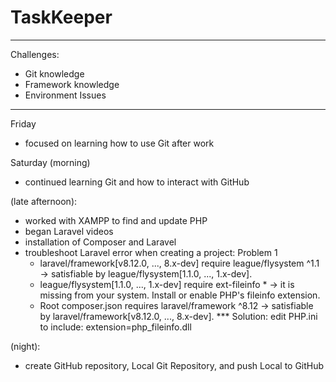 # TaskKeeper

--------------------------
Challenges:
- Git knowledge
- Framework knowledge
- Environment Issues
--------------------------

Friday
- focused on learning how to use Git after work

Saturday
(morning)
- continued learning Git and how to interact with GitHub

(late afternoon):
- worked with XAMPP to find and update PHP
- began Laravel videos
- installation of Composer and Laravel
- troubleshoot Laravel error when creating a project:
   Problem 1
   - laravel/framework[v8.12.0, ..., 8.x-dev] require league/flysystem ^1.1 -> satisfiable by league/flysystem[1.1.0, ..., 1.x-dev].
   - league/flysystem[1.1.0, ..., 1.x-dev] require ext-fileinfo * -> it is missing from your system. Install or enable PHP's fileinfo extension.
   - Root composer.json requires laravel/framework ^8.12 -> satisfiable by laravel/framework[v8.12.0, ..., 8.x-dev].
  *** Solution: edit PHP.ini to include: extension=php_fileinfo.dll 

(night):
- create GitHub repository, Local Git Repository, and push Local to GitHub
